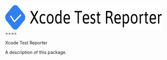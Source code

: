 <div align="center"><img src="./Sources/Lib/Html/XcodeTestReporter.svg" height="80px"></div>
====

Xcode Test Reporter


A description of this package.
